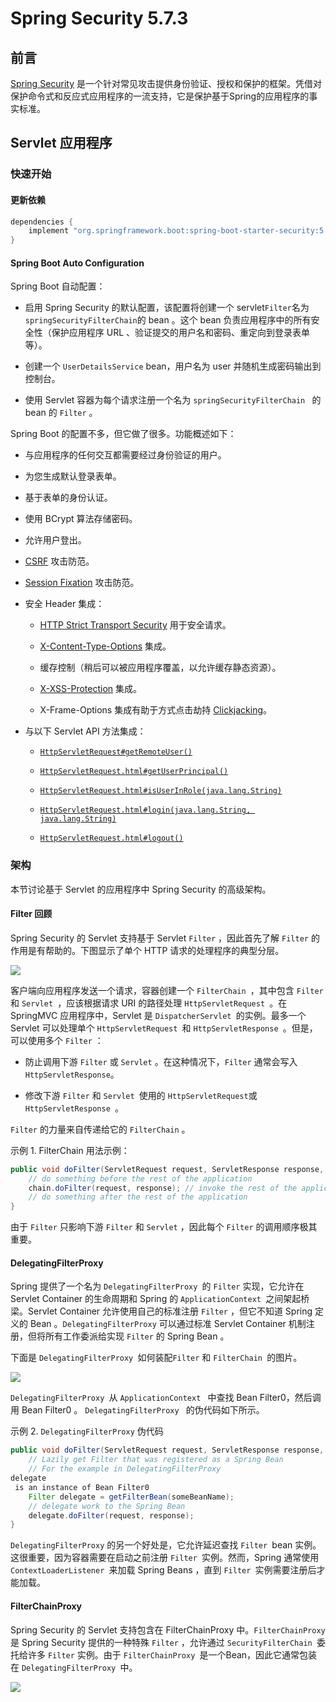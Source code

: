 # Spring Security 5.7.3

## 前言

[Spring Security](https://docs.spring.io/spring-security/reference/index.html) 是一个针对常见攻击提供身份验证、授权和保护的框架。凭借对保护命令式和反应式应用程序的一流支持，它是保护基于Spring的应用程序的事实标准。

## Servlet 应用程序

### 快速开始

#### 更新依赖

```groovy
dependencies {
    implement "org.springframework.boot:spring-boot-starter-security:5.7.3"
}
```

#### Spring Boot Auto Configuration

Spring Boot 自动配置：

+ 启用 Spring Security 的默认配置，该配置将创建一个 servlet`Filter`名为`springSecurityFilterChain`的 bean 。这个 bean 负责应用程序中的所有安全性（保护应用程序 URL 、验证提交的用户名和密码、重定向到登录表单等）。

+ 创建一个 `UserDetailsService` bean，用户名为 user 并随机生成密码输出到控制台。

+ 使用 Servlet 容器为每个请求注册一个名为 `springSecurityFilterChain ` 的 bean 的 `Filter` 。

Spring Boot 的配置不多，但它做了很多。功能概述如下：

+ 与应用程序的任何交互都需要经过身份验证的用户。

+ 为您生成默认登录表单。

+ 基于表单的身份认证。

+ 使用 BCrypt 算法存储密码。

+ 允许用户登出。

+ [CSRF](https://developer.mozilla.org/zh-CN/docs/Glossary/CSRF) 攻击防范。

+ [Session Fixation](https://en.wikipedia.org/wiki/Session_fixation) 攻击防范。

+ 安全 Header 集成：
  
  + [HTTP Strict Transport Security](https://en.wikipedia.org/wiki/HTTP_Strict_Transport_Security) 用于安全请求。
  
  + [X-Content-Type-Options](https://msdn.microsoft.com/en-us/library/ie/gg622941(v=vs.85).aspx) 集成。
  
  + 缓存控制（稍后可以被应用程序覆盖，以允许缓存静态资源）。
  
  + [X-XSS-Protection](https://msdn.microsoft.com/en-us/library/dd565647(v=vs.85).aspx) 集成。
  
  + X-Frame-Options 集成有助于方式点击劫持 [Clickjacking](https://en.wikipedia.org/wiki/Clickjacking)。

+ 与以下 Servlet API 方法集成：
  
  + [`HttpServletRequest#getRemoteUser()`](https://docs.oracle.com/javaee/6/api/javax/servlet/http/HttpServletRequest.html#getRemoteUser())
  
  + [`HttpServletRequest.html#getUserPrincipal()`](https://docs.oracle.com/javaee/6/api/javax/servlet/http/HttpServletRequest.html#getUserPrincipal())
  
  + [`HttpServletRequest.html#isUserInRole(java.lang.String)`](https://docs.oracle.com/javaee/6/api/javax/servlet/http/HttpServletRequest.html#isUserInRole(java.lang.String))
  
  + [`HttpServletRequest.html#login(java.lang.String, java.lang.String)`](https://docs.oracle.com/javaee/6/api/javax/servlet/http/HttpServletRequest.html#login(java.lang.String,%20java.lang.String))
  
  + [`HttpServletRequest.html#logout()`](https://docs.oracle.com/javaee/6/api/javax/servlet/http/HttpServletRequest.html#logout())

### 架构

本节讨论基于 Servlet 的应用程序中 Spring Security 的高级架构。

#### Filter 回顾

Spring Security 的 Servlet 支持基于 Servlet `Filter` ，因此首先了解 `Filter` 的作用是有帮助的。下图显示了单个 HTTP 请求的处理程序的典型分层。

![](assets/7308d87c177fd354a8e262f6ba7a3252be8f3a25.png)

客户端向应用程序发送一个请求，容器创建一个 `FilterChain `，其中包含 `Filter` 和 `Servlet `，应该根据请求 URI 的路径处理 `HttpServletRequest `。在 SpringMVC 应用程序中，Servlet 是  `DispatcherServlet `的实例。最多一个 Servlet 可以处理单个 `HttpServletRequest `和 `HttpServletResponse `。但是，可以使用多个 `Filter` ：

+ 防止调用下游 `Filter` 或 `Servlet` 。在这种情况下，`Filter` 通常会写入 `HttpServletResponse`。

+ 修改下游 `Filter` 和 `Servlet `使用的 `HttpServletRequest`或 `HttpServletResponse `。

`Filter` 的力量来自传递给它的 `FilterChain` 。

示例 1. FilterChain 用法示例：

```java
public void doFilter(ServletRequest request, ServletResponse response, FilterChain chain) {
    // do something before the rest of the application
    chain.doFilter(request, response); // invoke the rest of the application
    // do something after the rest of the application
}
```

由于 `Filter` 只影响下游 `Filter` 和 `Servlet` ，因此每个 `Filter` 的调用顺序极其重要。

#### DelegatingFilterProxy

Spring 提供了一个名为 `DelegatingFilterProxy `的 `Filter` 实现，它允许在 Servlet Container 的生命周期和 Spring 的 `ApplicationContext `之间架起桥梁。Servlet Container 允许使用自己的标准注册 `Filter` ，但它不知道 Spring 定义的 Bean 。`DelegatingFilterProxy` 可以通过标准 Servlet Container 机制注册，但将所有工作委派给实现 `Filter` 的 Spring Bean 。

下面是 `DelegatingFilterProxy `如何装配`Filter` 和 `FilterChain `的图片。

![](assets/7df26be86b25ac808f67250e481ca099f9adf675.png)

`DelegatingFilterProxy `从 `ApplicationContext ` 中查找 Bean Filter0，然后调用 Bean Filter0 。 `DelegatingFilterProxy ` 的伪代码如下所示。

示例 2. `DelegatingFilterProxy` 伪代码

```java
public void doFilter(ServletRequest request, ServletResponse response, FilterChain chain) {
    // Lazily get Filter that was registered as a Spring Bean
    // For the example in DelegatingFilterProxy
delegate
 is an instance of Bean Filter0
    Filter delegate = getFilterBean(someBeanName);
    // delegate work to the Spring Bean
    delegate.doFilter(request, response);
}
```

`DelegatingFilterProxy` 的另一个好处是，它允许延迟查找 `Filter `bean 实例。这很重要，因为容器需要在启动之前注册 `Filter `实例。然而，Spring 通常使用 `ContextLoaderListener `来加载 Spring Beans ，直到 `Filter `实例需要注册后才能加载。

#### FilterChainProxy

Spring Security 的 Servlet 支持包含在 FilterChainProxy 中。`FilterChainProxy `是 Spring Security 提供的一种特殊 `Filter` ，允许通过 `SecurityFilterChain `委托给许多 `Filter` 实例。由于 `FilterChainProxy `是一个Bean，因此它通常包装在 `DelegatingFilterProxy `中。

![](assets/be1fd1a34987cbfbeb8c3af3a5e5df411245641d.png)
